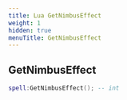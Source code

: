 ```yaml
---
title: Lua GetNimbusEffect
weight: 1
hidden: true
menuTitle: GetNimbusEffect
---
```

## GetNimbusEffect
```lua
spell:GetNimbusEffect(); -- int
```